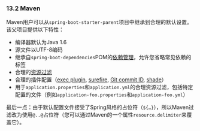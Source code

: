 ### 13.2 Maven

Maven用户可以从`spring-boot-starter-parent`项目中继承到合理的默认设置。该父项目提供以下特性：

- 编译器默认为Java 1.6
- 源文件以UTF-8编码
- 继承自`spring-boot-dependencies`POM的[依赖管理](13.1.Dependency_management.md)，允许您省略常见依赖的<version>标签
- 合理的[资源过滤](https://maven.apache.org/plugins/maven-resources-plugin/examples/filter.html)
- 合理的插件配置（[exec plugin](http://www.mojohaus.org/exec-maven-plugin/), [surefire](https://maven.apache.org/surefire/maven-surefire-plugin/), [Git commit ID](https://github.com/ktoso/maven-git-commit-id-plugin), [shade](https://maven.apache.org/plugins/maven-shade-plugin/)）
- 用于`application.properties`和`application.yml`的合理资源过滤，包括特定配置的文件（例如`application-foo.properties`和`application-foo.yml`）

最后一点：由于默认配置文件接受了Spring风格的占位符（`${…​}`），所以Maven过滤改为使用`@..@`占位符（您可以通过Maven的一个属性`resource.delimiter`来覆盖它）。
